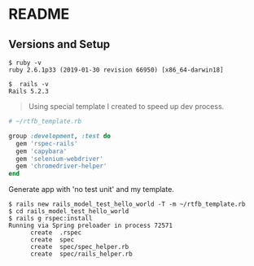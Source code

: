 # README

## Versions and Setup
```
$ ruby -v
ruby 2.6.1p33 (2019-01-30 revision 66950) [x86_64-darwin18]
```
```
$  rails -v
Rails 5.2.3
```
>Using special template I created to speed up dev process.
```ruby
# ~/rtfb_template.rb

group :development, :test do
  gem 'rspec-rails'
  gem 'capybara'
  gem 'selenium-webdriver'
  gem 'chromedriver-helper'
end
```
Generate app with 'no test unit' and my template.
```
$ rails new rails_model_test_hello_world -T -m ~/rtfb_template.rb
$ cd rails_model_test_hello_world
$ rails g rspec:install
Running via Spring preloader in process 72571
      create  .rspec
      create  spec
      create  spec/spec_helper.rb
      create  spec/rails_helper.rb
```
